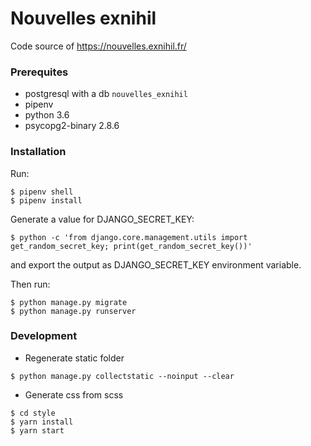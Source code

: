 # Nouvelles exnihil

Code source of https://nouvelles.exnihil.fr/

### Prerequites 
* postgresql with a db `nouvelles_exnihil`
* pipenv
* python 3.6
* psycopg2-binary 2.8.6


### Installation

Run:
```
$ pipenv shell
$ pipenv install
```

Generate a value for DJANGO_SECRET_KEY:

```
$ python -c 'from django.core.management.utils import get_random_secret_key; print(get_random_secret_key())'
```

and export the output as DJANGO_SECRET_KEY environment variable.

Then run:
```
$ python manage.py migrate
$ python manage.py runserver
```

### Development

- Regenerate static folder
```
$ python manage.py collectstatic --noinput --clear
```

- Generate css from scss 
```
$ cd style
$ yarn install
$ yarn start
```
